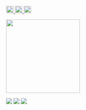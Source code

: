 <p align="left">
  <a href="https://github.com/Teruru-52">
    <img height="20" src="https://komarev.com/ghpvc/?username=Teruru-52" />
  </a>
  <a href="https://github.com/Teruru-52">
    <img height="20" src="https://img.shields.io/github/followers/Teruru-52?label=follow&logo=github&style=flat" />
  </a>
  <a href="http://twitter.com/Teruru77148046">
    <img height="20" src="https://img.shields.io/twitter/follow/Teruru77148046?label=Twitter&logo=X&style=social" />
  </a>
</p>

<!-- github-readme-stats -->
<a href="https://github.com/anuraghazra/github-readme-stats">
  <img height=200 align="center" src="https://github-readme-stats-tau-umber-57.vercel.app/api?username=Teruru-52&show_icons=true&theme=radical&rank_icon=percentile&count_private=true" />
</a>

<!-- github-profile-summary-cards -->
![](http://github-profile-summary-cards.vercel.app/api/cards/profile-details?username=Teruru-52&theme=gruvbox)
![](http://github-profile-summary-cards.vercel.app/api/cards/repos-per-language?username=Teruru-52&theme=gruvbox)
![](http://github-profile-summary-cards.vercel.app/api/cards/most-commit-language?username=Teruru-52&theme=gruvbox)
<!-- 
![](http://github-profile-summary-cards.vercel.app/api/cards/stats?username=Teruru-52&theme=gruvbox)
![](http://github-profile-summary-cards.vercel.app/api/cards/productive-time?username=Teruru-52&theme=gruvbox&utcOffset=9)
-->
